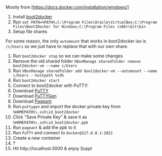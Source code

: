 Mostly from [https://docs.docker.com/installation/windows/]

1. Install [boot2docker](http://boot2docker.io/)
1. Run `set PATH=%PATH%;C:\Program Files\Oracle\VirtualBox;C:\Program Files\Boot2Docker for Windows;C:\Program Files (x86)\Git\bin`
1. Setup file shares

  For some reason, the only `automount` that works in boot2docker iso is `/c/Users` so we just have to replace that with our own share.
  1. Run `boot2docker stop` so we can make some changes
  1. Remove the old shared folder `VBoxManage sharedfolder remove boot2docker-vm --name c/Users`
  1. Run `VBoxManage sharedfolder add boot2docker-vm --automount --name c/Users --hostpath %cd%`
  1. Run `boot2docker start`
1. Connect to boot2docker with PuTTY:
  1. Download [PuTTY](http://the.earth.li/~sgtatham/putty/latest/x86/putty.exe)
  1. Download [PuTTYGen](http://the.earth.li/~sgtatham/putty/latest/x86/puttygen.exe)
  1. Download [Pageant](http://the.earth.li/~sgtatham/putty/latest/x86/pageant.exe)
  1. Run `puttygen` and import the docker private key from `%HOMEPATH%\.ssh\id_boot2docker`
  1. Click "Save Private Key" & save it as `%HOMEPATH%\.ssh\id_boot2docker.ppk`
  1. Run `pageant` & add the ppk to it
  1. Run `PuTTY` and connect to `docker@127.0.0.1:2022`
1. Create a new container
  1. ?
1. Hit http://localhost:3000 & enjoy Supp!
